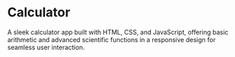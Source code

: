 # Calculator
A sleek calculator app built with HTML, CSS, and JavaScript, offering basic arithmetic and advanced scientific functions in a responsive design for seamless user interaction.
